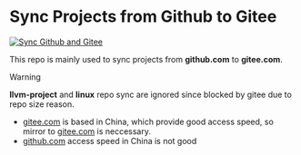 # Sync Projects from Github to Gitee

[![Sync Github and Gitee](https://github.com/fanghuaqi/sync_github_gitee/actions/workflows/sync.yml/badge.svg)](https://github.com/fanghuaqi/sync_github_gitee/actions/workflows/sync.yml)

This repo is mainly used to sync projects from **github.com** to **gitee.com**.

> [!WARNING]
> **llvm-project** and **linux** repo sync are ignored since blocked by gitee due to repo size reason.

* [gitee.com](https://gitee.com/) is based in China, which provide good access speed, so mirror to [gitee.com](https://gitee.com/) is neccessary.
* [github.com](https://github.com/) access speed in China is not good

